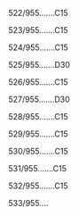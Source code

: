 522/955.......C15 


523/955.......C15 


524/955.......C15 


525/955.......D30 


526/955.......C15 


527/955.......D30 


528/955.......C15 


529/955.......C15 


530/955.......C15 


531/955.......C15 


532/955.......C15 


533/955.... 

